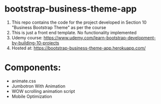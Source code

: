 # bootstrap-business-theme-app

1. This repo contains the code for the project developed in Section 10 "Business Bootstrap Theme" as per the course
2. This is just a front end template. No functionality implemented
3. Udemy course: https://www.udemy.com/learn-bootstrap-development-by-building-10-projects
4. Hosted at: https://bootstrap-business-theme-app.herokuapp.com/

# Components:
* animate.css
* Jumbotron With Animation
* WOW scrolling animation script
* Mobile Optimization
